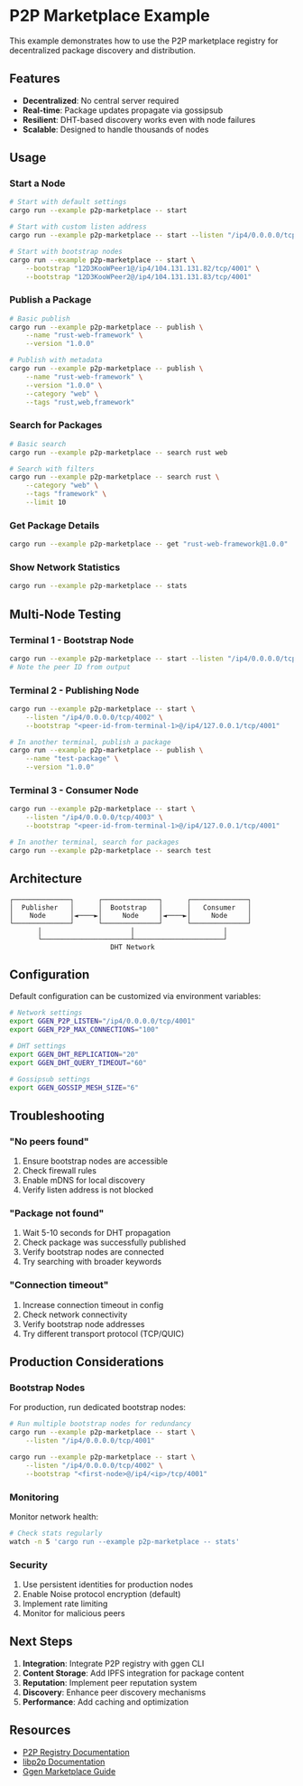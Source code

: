 # P2P Marketplace Example

This example demonstrates how to use the P2P marketplace registry for decentralized package discovery and distribution.

## Features

- **Decentralized**: No central server required
- **Real-time**: Package updates propagate via gossipsub
- **Resilient**: DHT-based discovery works even with node failures
- **Scalable**: Designed to handle thousands of nodes

## Usage

### Start a Node

```bash
# Start with default settings
cargo run --example p2p-marketplace -- start

# Start with custom listen address
cargo run --example p2p-marketplace -- start --listen "/ip4/0.0.0.0/tcp/4001"

# Start with bootstrap nodes
cargo run --example p2p-marketplace -- start \
    --bootstrap "12D3KooWPeer1@/ip4/104.131.131.82/tcp/4001" \
    --bootstrap "12D3KooWPeer2@/ip4/104.131.131.83/tcp/4001"
```

### Publish a Package

```bash
# Basic publish
cargo run --example p2p-marketplace -- publish \
    --name "rust-web-framework" \
    --version "1.0.0"

# Publish with metadata
cargo run --example p2p-marketplace -- publish \
    --name "rust-web-framework" \
    --version "1.0.0" \
    --category "web" \
    --tags "rust,web,framework"
```

### Search for Packages

```bash
# Basic search
cargo run --example p2p-marketplace -- search rust web

# Search with filters
cargo run --example p2p-marketplace -- search rust \
    --category "web" \
    --tags "framework" \
    --limit 10
```

### Get Package Details

```bash
cargo run --example p2p-marketplace -- get "rust-web-framework@1.0.0"
```

### Show Network Statistics

```bash
cargo run --example p2p-marketplace -- stats
```

## Multi-Node Testing

### Terminal 1 - Bootstrap Node

```bash
cargo run --example p2p-marketplace -- start --listen "/ip4/0.0.0.0/tcp/4001"
# Note the peer ID from output
```

### Terminal 2 - Publishing Node

```bash
cargo run --example p2p-marketplace -- start \
    --listen "/ip4/0.0.0.0/tcp/4002" \
    --bootstrap "<peer-id-from-terminal-1>@/ip4/127.0.0.1/tcp/4001"

# In another terminal, publish a package
cargo run --example p2p-marketplace -- publish \
    --name "test-package" \
    --version "1.0.0"
```

### Terminal 3 - Consumer Node

```bash
cargo run --example p2p-marketplace -- start \
    --listen "/ip4/0.0.0.0/tcp/4003" \
    --bootstrap "<peer-id-from-terminal-1>@/ip4/127.0.0.1/tcp/4001"

# In another terminal, search for packages
cargo run --example p2p-marketplace -- search test
```

## Architecture

```
┌──────────────┐      ┌──────────────┐      ┌──────────────┐
│  Publisher   │      │  Bootstrap   │      │   Consumer   │
│    Node      │◄────►│     Node     │◄────►│     Node     │
└──────────────┘      └──────────────┘      └──────────────┘
       │                      │                      │
       └──────────────────────┴──────────────────────┘
                         DHT Network
```

## Configuration

Default configuration can be customized via environment variables:

```bash
# Network settings
export GGEN_P2P_LISTEN="/ip4/0.0.0.0/tcp/4001"
export GGEN_P2P_MAX_CONNECTIONS="100"

# DHT settings
export GGEN_DHT_REPLICATION="20"
export GGEN_DHT_QUERY_TIMEOUT="60"

# Gossipsub settings
export GGEN_GOSSIP_MESH_SIZE="6"
```

## Troubleshooting

### "No peers found"

1. Ensure bootstrap nodes are accessible
2. Check firewall rules
3. Enable mDNS for local discovery
4. Verify listen address is not blocked

### "Package not found"

1. Wait 5-10 seconds for DHT propagation
2. Check package was successfully published
3. Verify bootstrap nodes are connected
4. Try searching with broader keywords

### "Connection timeout"

1. Increase connection timeout in config
2. Check network connectivity
3. Verify bootstrap node addresses
4. Try different transport protocol (TCP/QUIC)

## Production Considerations

### Bootstrap Nodes

For production, run dedicated bootstrap nodes:

```bash
# Run multiple bootstrap nodes for redundancy
cargo run --example p2p-marketplace -- start \
    --listen "/ip4/0.0.0.0/tcp/4001"

cargo run --example p2p-marketplace -- start \
    --listen "/ip4/0.0.0.0/tcp/4002" \
    --bootstrap "<first-node>@/ip4/<ip>/tcp/4001"
```

### Monitoring

Monitor network health:

```bash
# Check stats regularly
watch -n 5 'cargo run --example p2p-marketplace -- stats'
```

### Security

1. Use persistent identities for production nodes
2. Enable Noise protocol encryption (default)
3. Implement rate limiting
4. Monitor for malicious peers

## Next Steps

1. **Integration**: Integrate P2P registry with ggen CLI
2. **Content Storage**: Add IPFS integration for package content
3. **Reputation**: Implement peer reputation system
4. **Discovery**: Enhance peer discovery mechanisms
5. **Performance**: Add caching and optimization

## Resources

- [P2P Registry Documentation](../../docs/p2p-registry.md)
- [libp2p Documentation](https://docs.libp2p.io/)
- [Ggen Marketplace Guide](../../docs/marketplace.md)
